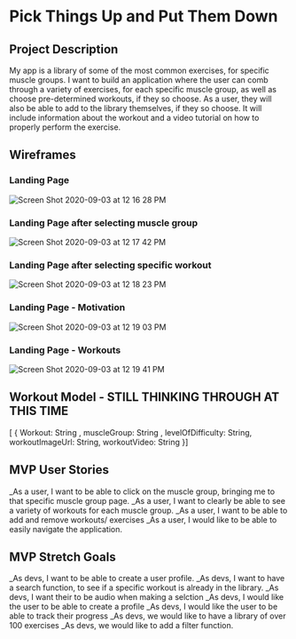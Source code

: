 # Pick Things Up and Put Them Down

## Project Description

My app is a library of some of the most common exercises, for specific muscle groups. I want to build an application where the user can comb through a variety of exercises, for each specific muscle group, as well as choose pre-determined workouts, if they so choose. As a user, they will also be able to add to the library themselves, if they so choose.  It will include information about the workout and a video tutorial on how to properly perform the exercise. 

## Wireframes

### Landing Page
![Screen Shot 2020-09-03 at 12 16 28 PM](https://user-images.githubusercontent.com/67292452/92140611-56ebb800-eddf-11ea-810c-8cb43f934284.png)


### Landing Page after selecting muscle group
![Screen Shot 2020-09-03 at 12 17 42 PM](https://user-images.githubusercontent.com/67292452/92140737-7f73b200-eddf-11ea-95be-86cdf7f3cf30.png)

### Landing Page after selecting specific workout
![Screen Shot 2020-09-03 at 12 18 23 PM](https://user-images.githubusercontent.com/67292452/92140825-9a462680-eddf-11ea-97d4-407177014da6.png)

### Landing Page - Motivation
![Screen Shot 2020-09-03 at 12 19 03 PM](https://user-images.githubusercontent.com/67292452/92140872-ae8a2380-eddf-11ea-82f7-b0c410fbb0f5.png)

### Landing Page - Workouts
![Screen Shot 2020-09-03 at 12 19 41 PM](https://user-images.githubusercontent.com/67292452/92140938-c497e400-eddf-11ea-93d5-8250691755a6.png)

## Workout Model - STILL THINKING THROUGH AT THIS TIME

[
	{
 	Workout: String ,
		muscleGroup: String ,
		levelOfDifficulty: String,
		workoutImageUrl: String,
		workoutVideo: String
}]



## MVP User Stories

_As a user, I want to be able to click on the muscle group, bringing me to that specific muscle group page.
_As a user, I want to clearly be able to see a variety of workouts for each muscle group. 
_As a user, I want to be able to add and remove workouts/ exercises
_As a user, I would like to be able to easily navigate the application.

## MVP Stretch Goals

_As devs, I want to be able to create a user profile.
_As devs, I  want to have a search function, to see if a specific workout is already in the library.
_As devs, I want their to be audio when making a selction
_As devs, I would like the user to be able to create a profile
_As devs, I would like the user to be able to track their progress
_As devs, we would like to have a library of over 100 exercises
_As devs, we would like to add a filter function.
